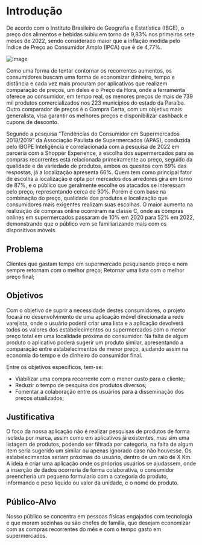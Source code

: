 # Introdução

De acordo com o Instituto Brasileiro de Geografia e Estatística (IBGE), o preço dos alimentos e bebidas subiu em torno de 9,83% nos primeiros sete meses de 2022, sendo considerado maior que a inflação medida pelo Índice de Preço ao Consumidor Amplo (IPCA) que é de 4,77%.

![image](https://user-images.githubusercontent.com/32153247/188535665-7bf1c3ef-91d6-4de1-8d8c-16906c30a9a7.png)



Como uma forma de tentar contornar os recorrentes aumentos, os consumidores buscam uma forma de economizar dinheiro, tempo e distância e cada vez mais procuram por aplicativos que realizem comparação de preços, um deles é o Preço da Hora, onde a ferramenta oferece ao consumidor, em tempo real, os menores preços de mais de 739 mil produtos comercializados nos 223 municípios do estado da Paraíba. Outro comparador de preços é o Compra Certa, com um objetivo mais generalista, visa garantir os melhores preços e disponibilizar cashback e cupons de desconto.

Segundo a pesquisa “Tendências do Consumidor em Supermercados 2018/2019” da Associação Paulista de Supermercados (APAS), conduzida pelo IBOPE Inteligência e correlacionada com a pesquisa de 2022 em parceria com a Shopper Experience, a escolha dos supermercados para as compras recorrentes está relacionada primeiramente ao preço, seguido da qualidade e da variedade de produtos, ambos os quesitos com 69% das respostas, já a localização apresenta 66%. Quem tem como principal fator de escolha a localização e opta por mercados dos arredores gira em torno de 87%, e o público que geralmente escolhe os atacados se interessam pelo preço, representando cerca de 90%. Porém é com base na combinação do preço, qualidade dos produtos e localização que consumidores mais exigentes realizam suas escolhas.
O maior aumento na realização de compras online ocorreram na classe C, onde as compras onlines em supermercados passaram de 10% em 2020 para 52% em 2022, demonstrando que o público vem se familiarizando mais com os dispositivos móveis.

## Problema

Clientes que gastam tempo em supermercado pesquisando preço e nem sempre retornam com o melhor preço;
Retornar uma lista com o melhor preço final;

## Objetivos

Com o objetivo de suprir a necessidade destes consumidores, o projeto focará no desenvolvimento de uma aplicação móvel direcionada a rede varejista, onde o usuário poderá criar uma lista e a aplicação devolverá todos os valores dos estabelecimentos ou supermercados com o menor preço total em uma localidade próxima do consumidor. Na falta de algum produto o aplicativo poderá sugerir um produto similar, apresentando a comparação entre estabelecimentos de menor preço, ajudando assim na economia do tempo e de dinheiro do consumidor final.

Entre os objetivos especificos, tem-se:
- Viabilizar uma compra recorrente com o menor custo para o cliente;
- Reduzir o tempo de pesquisa dos produtos diversos;
- Fomentar a colaboração entre os usuários para a disseminação dos preços atualizados;

## Justificativa

O foco da nossa aplicação não é realizar pesquisas de produtos de forma isolada por marca, assim como em aplicativos já existentes, mas sim uma listagem de produtos, podendo ser filtrada por categoria, na falta de algum item seria sugerido um similar ou apenas ignorado caso não houvesse.
Os estabelecimentos seriam próximas do usuário, dentro de um raio de X Km.
A ideia é criar uma aplicação onde os próprios usuários se ajudassem, onde a inserção de dados ocorreria de forma colaborativa, o consumidor preencheria um pequeno formulario com a categoria do produto, informando o peso líquido ou valor da unidade, e o nome do produto.

## Público-Alvo

Nosso público se concentra em pessoas físicas engajados com tecnologia e que moram sozinhas ou são chefes de família, que desejam economizar com as compras recorrentes do mês e com o tempo gasto em supermercados.
